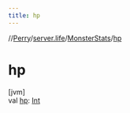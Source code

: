```yaml
---
title: hp
---
```

//[Perry](../../../index.html)/[server.life](../index.html)/[MonsterStats](index.html)/[hp](hp.html)



# hp



[jvm]\
val [hp](hp.html): [Int](https://kotlinlang.org/api/latest/jvm/stdlib/kotlin/-int/index.html)




